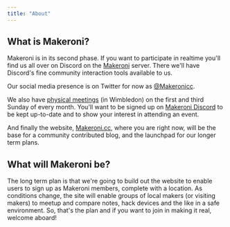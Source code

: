 ```yaml
---
title: "About"
---
```


## What is Makeroni?

Makeroni is in its second phase. If you want to participate in realtime you'll find us all over on Discord on the [Makeroni](https://discord.gg/HYYXHSu) server. There we'll have Discord's fine community interaction tools available to us.

Our social media presence is on Twitter for now as [@Makeronicc](https://twitter.com/MakeroniCC).

We also have [physical meetings](/news/in-the-flesh/) (in Wimbledon) on the first and third Sunday of every month. You'll want to be signed up on [Makeroni Discord](https://discord.gg/HYYXHSu) to be kept up-to-date and to show your interest in attending an event.

And finally the website, [Makeroni.cc](https://makeroni.cc), where you are right now, will be the base for a community contributed blog, and the launchpad for our longer term plans.

## What will Makeroni be?

The long term plan is that we're going to build out the website to enable users to sign up as Makeroni members, complete with a location. As conditions change, the site will enable groups of local makers (or visiting makers) to meetup and compare notes, hack devices and the like in a safe environment. So, that's the plan and if you want to join in making it real, welcome aboard!
